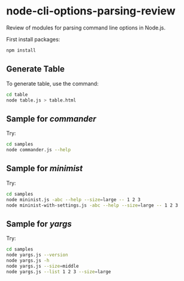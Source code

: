 # node-cli-options-parsing-review

Review of modules for parsing command line options in Node.js.

First install packages:

``` sh
npm install
```

## Generate Table

To generate table, use the command:

``` sh
cd table
node table.js > table.html
```

## Sample for *commander*

Try:

``` sh
cd samples
node commander.js --help
```

## Sample for *minimist*

Try:

``` sh
cd samples
node mininist.js -abc --help --size=large -- 1 2 3
node mininist-with-settings.js -abc --help --size=large -- 1 2 3
```

## Sample for *yargs*

Try:

``` sh
cd samples
node yargs.js --version
node yargs.js -h
node yargs.js --size=middle
node yargs.js --list 1 2 3 --size=large
```